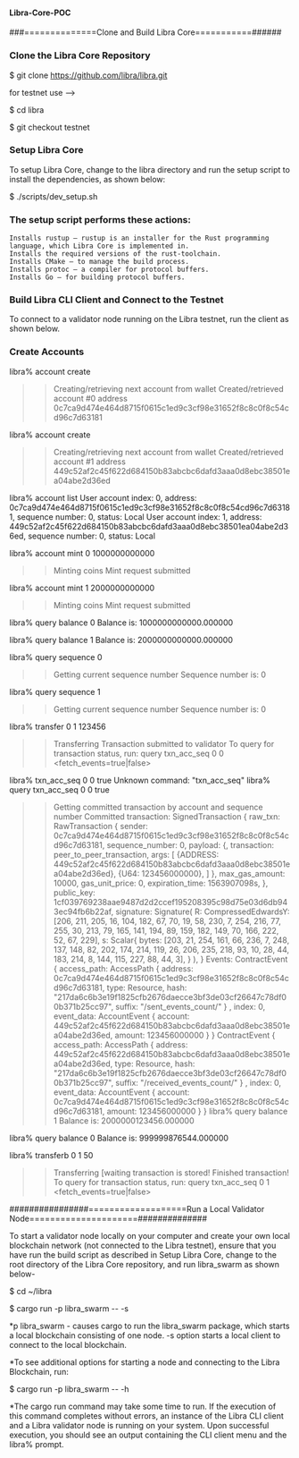 #### Libra-Core-POC

###==============Clone and Build Libra Core===========######

### Clone the Libra Core Repository

$ git clone https://github.com/libra/libra.git

for testnet use --> 
 
 $ cd libra
 
 $ git checkout testnet

### Setup Libra Core

To setup Libra Core, change to the libra directory and run the setup script to install the dependencies, as shown below:

$ ./scripts/dev_setup.sh

### The setup script performs these actions:

    Installs rustup — rustup is an installer for the Rust programming language, which Libra Core is implemented in.
    Installs the required versions of the rust-toolchain.
    Installs CMake — to manage the build process.
    Installs protoc — a compiler for protocol buffers.
    Installs Go — for building protocol buffers.


### Build Libra CLI Client and Connect to the Testnet

To connect to a validator node running on the Libra testnet, run the client as shown below. 

###  Create Accounts


libra% account create
>> Creating/retrieving next account from wallet
Created/retrieved account #0 address 0c7ca9d474e464d8715f0615c1ed9c3cf98e31652f8c8c0f8c54cd96c7d63181

libra% account create
>> Creating/retrieving next account from wallet
Created/retrieved account #1 address 449c52af2c45f622d684150b83abcbc6dafd3aaa0d8ebc38501ea04abe2d36ed

libra% account list
User account index: 0, address: 0c7ca9d474e464d8715f0615c1ed9c3cf98e31652f8c8c0f8c54cd96c7d63181, sequence number: 0, status: Local
User account index: 1, address: 449c52af2c45f622d684150b83abcbc6dafd3aaa0d8ebc38501ea04abe2d36ed, sequence number: 0, status: Local

libra% account mint 0 1000000000000
>> Minting coins
Mint request submitted

libra% account mint 1 2000000000000
>> Minting coins
Mint request submitted

libra% query balance 0
Balance is: 1000000000000.000000

libra% query balance 1
Balance is: 2000000000000.000000

libra% query sequence 0
>> Getting current sequence number
Sequence number is: 0

libra% query sequence 1
>> Getting current sequence number
Sequence number is: 0

libra% transfer 0 1 123456
>> Transferring
Transaction submitted to validator
To query for transaction status, run: query txn_acc_seq 0 0 <fetch_events=true|false>

libra% txn_acc_seq 0 0 true
Unknown command: "txn_acc_seq"
libra% query txn_acc_seq 0 0 true
>> Getting committed transaction by account and sequence number
Committed transaction: SignedTransaction { 
 raw_txn: RawTransaction { 
	sender: 0c7ca9d474e464d8715f0615c1ed9c3cf98e31652f8c8c0f8c54cd96c7d63181, 
	sequence_number: 0, 
	payload: {, 
		transaction: peer_to_peer_transaction, 
		args: [ 
			{ADDRESS: 449c52af2c45f622d684150b83abcbc6dafd3aaa0d8ebc38501ea04abe2d36ed},
			{U64: 123456000000}, 
		]
	}, 
	max_gas_amount: 10000, 
	gas_unit_price: 0, 
	expiration_time: 1563907098s, 
}, 
 public_key: 1cf039769238aae9487d2d2ccef195208395c98d75e03d6db943ec94fb6b22af, 
 signature: Signature( R: CompressedEdwardsY: [206, 211, 205, 16, 104, 182, 67, 70, 19, 58, 230, 7, 254, 216, 77, 255, 30, 213, 79, 165, 141, 194, 89, 159, 182, 149, 70, 166, 222, 52, 67, 229], s: Scalar{
	bytes: [203, 21, 254, 161, 66, 236, 7, 248, 137, 148, 82, 202, 174, 214, 119, 26, 206, 235, 218, 93, 10, 28, 44, 183, 214, 8, 144, 115, 227, 88, 44, 3],
} ), 
 }
Events: 
ContractEvent { access_path: AccessPath { address: 0c7ca9d474e464d8715f0615c1ed9c3cf98e31652f8c8c0f8c54cd96c7d63181, type: Resource, hash: "217da6c6b3e19f1825cfb2676daecce3bf3de03cf26647c78df00b371b25cc97", suffix: "/sent_events_count/" } , index: 0, event_data: AccountEvent { account: 449c52af2c45f622d684150b83abcbc6dafd3aaa0d8ebc38501ea04abe2d36ed, amount: 123456000000 } }
ContractEvent { access_path: AccessPath { address: 449c52af2c45f622d684150b83abcbc6dafd3aaa0d8ebc38501ea04abe2d36ed, type: Resource, hash: "217da6c6b3e19f1825cfb2676daecce3bf3de03cf26647c78df00b371b25cc97", suffix: "/received_events_count/" } , index: 0, event_data: AccountEvent { account: 0c7ca9d474e464d8715f0615c1ed9c3cf98e31652f8c8c0f8c54cd96c7d63181, amount: 123456000000 } }
libra% query balance 1
Balance is: 2000000123456.000000

libra% query balance 0
Balance is: 999999876544.000000

libra% transferb 0 1 50
>> Transferring
[waiting transaction is stored!
Finished transaction!
To query for transaction status, run: query txn_acc_seq 0 1 <fetch_events=true|false>



################===================Run a Local Validator Node=====================##############

To start a validator node locally on your computer and create your own local blockchain network (not connected to the Libra testnet), ensure that you have run the build script as described in Setup Libra Core, change to the root directory of the Libra Core repository, and run libra_swarm as shown below-

$ cd ~/libra

$ cargo run -p libra_swarm -- -s


*p libra_swarm - causes cargo to run the libra_swarm package, which starts a local blockchain consisting of one node.
-s option starts a local client to connect to the local blockchain.

*To see additional options for starting a node and connecting to the Libra Blockchain, run:

$ cargo run -p libra_swarm -- -h

*The cargo run command may take some time to run. If the execution of this command completes without errors, an instance of the Libra CLI client and a Libra validator node is running on your system. Upon successful execution, you should see an output containing the CLI client menu and the libra% prompt.

